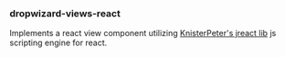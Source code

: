 ### dropwizard-views-react

Implements a react view component utilizing [KnisterPeter's jreact lib](https://github.com/KnisterPeter/jreact) js scripting engine for react.



